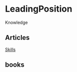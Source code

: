 # LeadingPosition
Knowledge

## Articles
[Skills](https://www.get-in-engineering.de/magazin/einblicke/experten-tipps/vom-elektrotechnik-studenten-zum-leiter-elektronikentwicklung)  

## books
